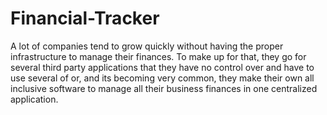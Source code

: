 # Financial-Tracker
A lot of companies tend to grow quickly without having the proper infrastructure to manage their finances. To make up for that, they go for several third party applications that they have no control over and have to use several of or, and its becoming very common, they make their own all inclusive software to manage all their business finances in one centralized application.
